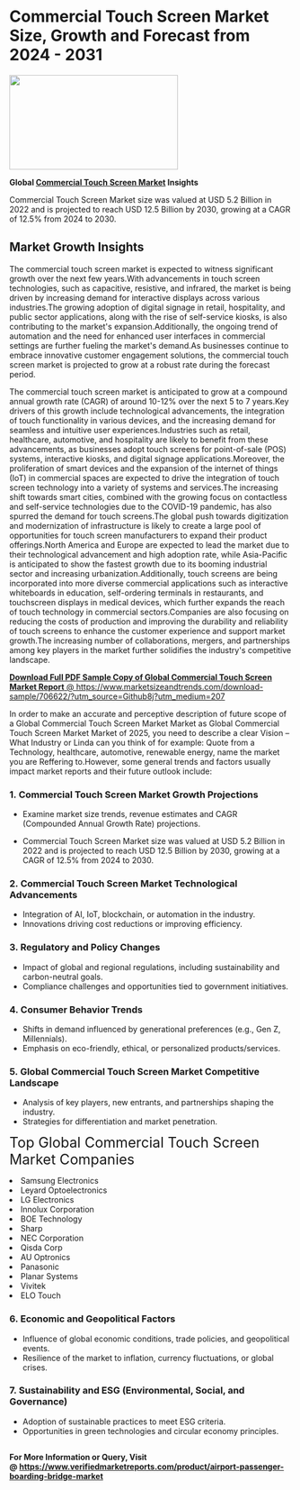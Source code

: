 <H1>Commercial Touch Screen Market Size, Growth and Forecast from 2024 - 2031</H1><img class="aligncenter size-medium wp-image-584254" src="https://thirdeyenews.in/wp-content/uploads/2024/09/Global-Market-Research-300x168.jpeg" alt="" width="300" height="168" /><p><strong>Global&nbsp;<a href="https://www.marketsizeandtrends.com/download-sample/706622/?utm_source=Github8j?utm_medium=207">Commercial Touch Screen Market</a> Insights</strong></p><p>Commercial Touch Screen Market size was valued at USD 5.2 Billion in 2022 and is projected to reach USD 12.5 Billion by 2030, growing at a CAGR of 12.5% from 2024 to 2030.</p><p><h2>Market Growth Insights</h2> <p>The commercial touch screen market is expected to witness significant growth over the next few years.With advancements in touch screen technologies, such as capacitive, resistive, and infrared, the market is being driven by increasing demand for interactive displays across various industries.The growing adoption of digital signage in retail, hospitality, and public sector applications, along with the rise of self-service kiosks, is also contributing to the market's expansion.Additionally, the ongoing trend of automation and the need for enhanced user interfaces in commercial settings are further fueling the market's demand.As businesses continue to embrace innovative customer engagement solutions, the commercial touch screen market is projected to grow at a robust rate during the forecast period.</p> <p><a href="#"></a></p> <p>The commercial touch screen market is anticipated to grow at a compound annual growth rate (CAGR) of around 10-12% over the next 5 to 7 years.Key drivers of this growth include technological advancements, the integration of touch functionality in various devices, and the increasing demand for seamless and intuitive user experiences.Industries such as retail, healthcare, automotive, and hospitality are likely to benefit from these advancements, as businesses adopt touch screens for point-of-sale (POS) systems, interactive kiosks, and digital signage applications.Moreover, the proliferation of smart devices and the expansion of the internet of things (IoT) in commercial spaces are expected to drive the integration of touch screen technology into a variety of systems and services.The increasing shift towards smart cities, combined with the growing focus on contactless and self-service technologies due to the COVID-19 pandemic, has also spurred the demand for touch screens.The global push towards digitization and modernization of infrastructure is likely to create a large pool of opportunities for touch screen manufacturers to expand their product offerings.North America and Europe are expected to lead the market due to their technological advancement and high adoption rate, while Asia-Pacific is anticipated to show the fastest growth due to its booming industrial sector and increasing urbanization.Additionally, touch screens are being incorporated into more diverse commercial applications such as interactive whiteboards in education, self-ordering terminals in restaurants, and touchscreen displays in medical devices, which further expands the reach of touch technology in commercial sectors.Companies are also focusing on reducing the costs of production and improving the durability and reliability of touch screens to enhance the customer experience and support market growth.The increasing number of collaborations, mergers, and partnerships among key players in the market further solidifies the industry's competitive landscape.<p><a href="#"></p><p><span class=""><strong>Download Full PDF Sample Copy of Global Commercial Touch Screen Market Report</strong> @ <a href="https://www.marketsizeandtrends.com/download-sample/706622/?utm_source=Github8j?utm_medium=207" target="_blank">https://www.marketsizeandtrends.com/download-sample/706622/?utm_source=Github8j?utm_medium=207</a></span></p><p>In order to make an accurate and perceptive description of future scope of a Global&nbsp;Commercial Touch Screen Market Market as Global&nbsp;Commercial Touch Screen Market Market of 2025, you need to describe a clear Vision &ndash; What Industry or Linda can you think of for example: Quote from a Technology, healthcare, automotive, renewable energy, name the market you are Reffering to.However, some general trends and factors usually impact market reports and their future outlook include:</p><h3>1.&nbsp;<strong>Commercial Touch Screen Market Growth Projections</strong></h3><ul><li>Examine market size trends, revenue estimates and CAGR (Compounded Annual Growth Rate) projections.</li><li><p>Commercial Touch Screen Market size was valued at USD 5.2 Billion in 2022 and is projected to reach USD 12.5 Billion by 2030, growing at a CAGR of 12.5% from 2024 to 2030.</p></li></ul><h3>2.&nbsp;<strong>Commercial Touch Screen Market Technological Advancements</strong></h3><ul><li>Integration of AI, IoT, blockchain, or automation in the industry.</li><li>Innovations driving cost reductions or improving efficiency.</li></ul><h3>3.&nbsp;<strong>Regulatory and Policy Changes</strong></h3><ul><li>Impact of global and regional regulations, including sustainability and carbon-neutral goals.</li><li>Compliance challenges and opportunities tied to government initiatives.</li></ul><h3>4.&nbsp;<strong>Consumer Behavior Trends</strong></h3><ul><li>Shifts in demand influenced by generational preferences (e.g., Gen Z, Millennials).</li><li>Emphasis on eco-friendly, ethical, or personalized products/services.</li></ul><h3>5.&nbsp;<strong>Global Commercial Touch Screen Market Competitive Landscape</strong></h3><ul><li>Analysis of key players, new entrants, and partnerships shaping the industry.</li><li>Strategies for differentiation and market penetration.</li></ul><p data-pm-slice="1 1 []"><span style="color: inherit; font-family: inherit; font-size: 25px;">Top Global Commercial Touch Screen Market Companies</span></p><div class="" data-test-id=""><p><li>Samsung Electronics</li><li> Leyard Optoelectronics</li><li> LG Electronics</li><li> Innolux Corporation</li><li> BOE Technology</li><li> Sharp</li><li> NEC Corporation</li><li> Qisda Corp</li><li> AU Optronics</li><li> Panasonic</li><li> Planar Systems</li><li> Vivitek</li><li> ELO Touch</li></p></div><h3>6.&nbsp;<strong>Economic and Geopolitical Factors</strong></h3><ul><li>Influence of global economic conditions, trade policies, and geopolitical events.</li><li>Resilience of the market to inflation, currency fluctuations, or global crises.</li></ul><h3>7.&nbsp;<strong>Sustainability and ESG (Environmental, Social, and Governance)</strong></h3><ul><li>Adoption of sustainable practices to meet ESG criteria.</li><li>Opportunities in green technologies and circular economy principles.</li></ul><h2><strong style="font-size: 14px;">For More Information or Query, Visit @&nbsp;</strong><a style="background-color: #ffffff; font-size: 14px;" href="https://www.marketsizeandtrends.com/report/commercial-touch-screen-market/" target="_blank">https://www.verifiedmarketreports.com/product/airport-passenger-boarding-bridge-market</a></h2>